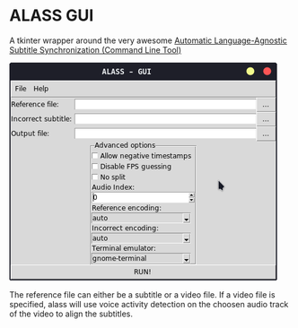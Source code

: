 # ALASS GUI

A tkinter wrapper around the very awesome [Automatic Language-Agnostic Subtitle Synchronization (Command Line Tool)](https://github.com/kaegi/alass)

![Screenshot](./screenshot.png)

The reference file can either be a subtitle or a video file. If a video file is specified, alass will use voice activity detection on the choosen audio track of the video to align the subtitles.
